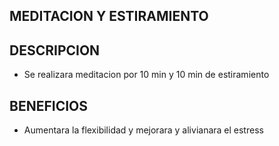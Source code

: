## MEDITACION Y ESTIRAMIENTO

## DESCRIPCION
- Se realizara meditacion por 10 min y 10 min de estiramiento
## BENEFICIOS
- Aumentara la flexibilidad y mejorara y alivianara el estress